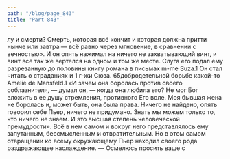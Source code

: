 ```yaml
---
path: "/blog/page_843"
title: "Part 843"
---
```


лу и смерти? Смерть, которая всё кончит и которая должна притти нынче или завтра — всё равно через мгновение, в сравнении с вечностью». И он опять нажимал на ничего не захватывающий винт, и винт всё так же вертелся на одном и том же месте.
Слуга его подал ему разрезанную до половины книгу романа в письмах m-me Suza.1 Он стал читать о страданиях и 1 г-жи Сюза.
65добродетельной борьбе какой-то Amélie de Mansfeld.1 «И зачем она боролась против своего соблазнителя, — думал он, — когда она любила его? Не мог Бог вложить в ее душу стремления, противного Его воле. Моя бывшая жена не боролась и, может быть, она была права. Ничего не найдено, опять говорил себе Пьер, ничего не придумано. Знать мы можем только то, что ничего не знаем. И это высшая степень человеческой премудрости».
Всё в нем самом и вокруг него представлялось ему запутанным, бессмысленным и отвратительным. Но в этом самом отвращении ко всему окружающему Пьер находил своего рода раздражающее наслаждение.
— Осмелюсь просить ваше с
